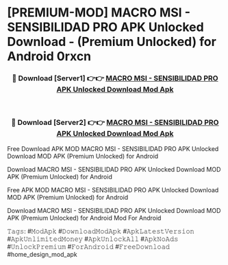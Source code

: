# [PREMIUM-MOD] MACRO MSI - SENSIBILIDAD PRO APK Unlocked Download - (Premium Unlocked) for Android 0rxcn



<div align="center">
<h3>🔴 Download [Server1] 👉👉 <a href="https://momento.my/?title=MACRO_MSI_-_SENSIBILIDAD_PRO_APK_Unlocked_Download">MACRO MSI - SENSIBILIDAD PRO APK Unlocked Download Mod Apk</a></h3><br>

<h3>🔴 Download [Server2] 👉👉 <a href="https://momento.my/?title=MACRO_MSI_-_SENSIBILIDAD_PRO_APK_Unlocked_Download">MACRO MSI - SENSIBILIDAD PRO APK Unlocked Download Mod Apk</a></h3>
</div>



Free Download APK MOD MACRO MSI - SENSIBILIDAD PRO APK Unlocked Download MOD APK (Premium Unlocked) for Android

Download MACRO MSI - SENSIBILIDAD PRO APK Unlocked Download MOD APK (Premium Unlocked) for Android

Free APK MOD MACRO MSI - SENSIBILIDAD PRO APK Unlocked Download MOD APK (Premium Unlocked) for Android

Download MACRO MSI - SENSIBILIDAD PRO APK Unlocked Download MOD APK (Premium Unlocked) for Android Mod For Android

𝚃𝚊𝚐𝚜: #𝙼𝚘𝚍𝙰𝚙𝚔 #𝙳𝚘𝚠𝚗𝚕𝚘𝚊𝚍𝙼𝚘𝚍𝙰𝚙𝚔 #𝙰𝚙𝚔𝙻𝚊𝚝𝚎𝚜𝚝𝚅𝚎𝚛𝚜𝚒𝚘𝚗 #𝙰𝚙𝚔𝚄𝚗𝚕𝚒𝚖𝚒𝚝𝚎𝚍𝙼𝚘𝚗𝚎𝚢 #𝙰𝚙𝚔𝚄𝚗𝚕𝚘𝚌𝚔𝙰𝚕𝚕 #𝙰𝚙𝚔𝙽𝚘𝙰𝚍𝚜 #𝚄𝚗𝚕𝚘𝚌𝚔𝙿𝚛𝚎𝚖𝚒𝚞𝚖 #𝙵𝚘𝚛𝙰𝚗𝚍𝚛𝚘𝚒𝚍 #𝙵𝚛𝚎𝚎𝙳𝚘𝚠𝚗𝚕𝚘𝚊𝚍 #home_design_mod_apk
